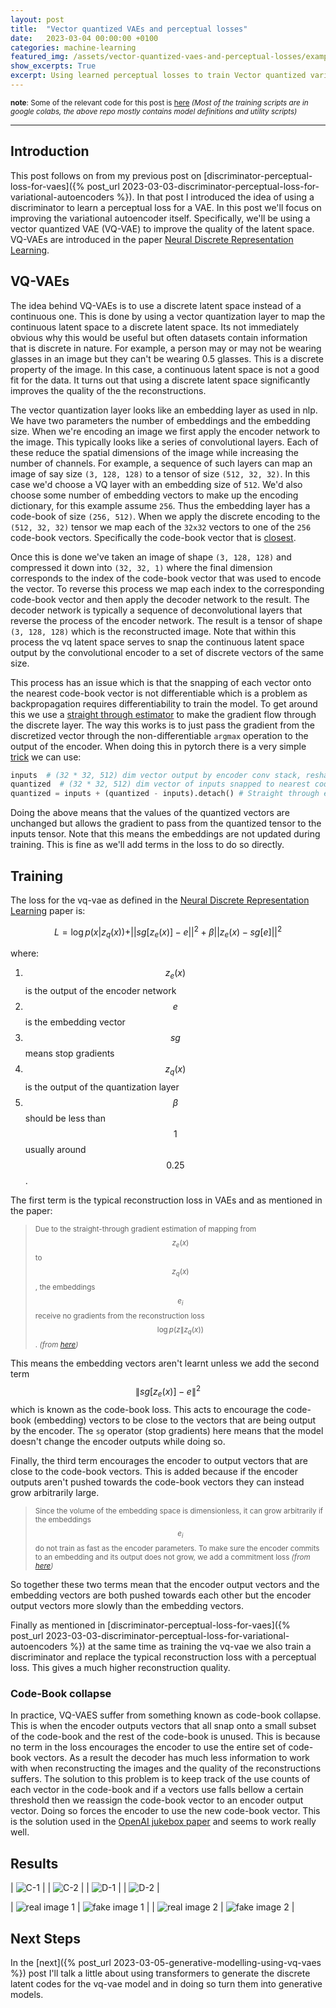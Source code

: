 ```yaml
---
layout: post
title:  "Vector quantized VAEs and perceptual losses"
date:   2023-03-04 00:00:00 +0100
categories: machine-learning
featured_img: /assets/vector-quantized-vaes-and-perceptual-losses/example-1.png
show_excerpts: True
excerpt: Using learned perceptual losses to train Vector quantized variational autoencoders
---
```


<sup>__note__: Some of the relevant code for this post is [here](https://github.com/mauicv/vaegan) *(Most of the training scripts are in google colabs, the above repo mostly contains model definitions and utility scripts)*</sup>

___

## Introduction

This post follows on from my previous post on [discriminator-perceptual-loss-for-vaes]({% post_url 2023-03-03-discriminator-perceptual-loss-for-variational-autoencoders %}). In that post I introduced the idea of using a discriminator to learn a perceptual loss for a VAE. In this post we'll focus on improving the variational autoencoder itself. Specifically, we'll be using a vector quantized VAE (VQ-VAE) to improve the quality of the latent space. VQ-VAEs are introduced in the paper [Neural Discrete Representation Learning](https://arxiv.org/abs/1711.00937).

## VQ-VAEs

The idea behind VQ-VAEs is to use a discrete latent space instead of a continuous one. This is done by using a vector quantization layer to map the continuous latent space to a discrete latent space. Its not immediately obvious why this would be useful but often datasets contain information that is discrete in nature. For example, a person may or may not be wearing glasses in an image but they can't be wearing 0.5 glasses. This is a discrete property of the image. In this case, a continuous latent space is not a good fit for the data. It turns out that using a discrete latent space significantly improves the quality of the the reconstructions.


The vector quantization layer looks like an embedding layer as used in nlp. We have two parameters the number of embeddings and the embedding size. When we're encoding an image we first apply the encoder network to the image. This typically looks like a series of convolutional layers. Each of these reduce the spatial dimensions of the image while increasing the number of channels. For example, a sequence of such layers can map an image of say size `(3, 128, 128)` to a tensor of size `(512, 32, 32)`. In this case we'd choose a VQ layer with an embedding size of `512`. We'd also choose some number of embedding vectors to make up the encoding dictionary, for this example assume `256`. Thus the embedding layer has a code-book of size `(256, 512)`. When we apply the discrete encoding to the `(512, 32, 32)` tensor we map each of the `32x32` vectors to one of the `256` code-book vectors. Specifically the code-book vector that is [closest](https://github.com/mauicv/vaegan/blob/c07da10804fb4b90a099d3c546efbecd93bda1fa/duct/model/latent_spaces/discrete.py#L60).

Once this is done we've taken an image of shape `(3, 128, 128)` and compressed it down into `(32, 32, 1)` where the final dimension corresponds to the index of the code-book vector that was used to encode the vector. To reverse this process we map each index to the corresponding code-book vector and then apply the decoder network to the result. The decoder network is typically a sequence of deconvolutional layers that reverse the process of the encoder network. The result is a tensor of shape `(3, 128, 128)` which is the reconstructed image. Note that within this process the vq latent space serves to snap the continuous latent space output by the convolutional encoder to a set of discrete vectors of the same size.

This process has an issue which is that the snapping of each vector onto the nearest code-book vector is not differentiable which is a problem as backpropagation requires differentiability to train the model. To get around this we use a [straight through estimator](https://hassanaskary.medium.com/intuitive-explanation-of-straight-through-estimators-with-pytorch-implementation-71d99d25d9d0) to make the gradient flow through the discrete layer. The way this works is to just pass the gradient from the discretized vector through the non-differentiable `argmax` operation to the output of the encoder. When doing this in pytorch there is a very simple [trick](https://github.com/mauicv/vaegan/blob/c07da10804fb4b90a099d3c546efbecd93bda1fa/duct/model/latent_spaces/discrete.py#L84) we can use:

```py
inputs  # (32 * 32, 512) dim vector output by encoder conv stack, reshaped and reordered with channel first
quantized  # (32 * 32, 512) dim vector of inputs snapped to nearest code-book vectors
quantized = inputs + (quantized - inputs).detach() # Straight through estimator
```

Doing the above means that the values of the quantized vectors are unchanged but allows the gradient to pass from the quantized tensor to the inputs tensor. Note that this means the embeddings are not updated during training. This is fine as we'll add terms in the loss to do so directly.

## Training

The loss for the vq-vae as defined in the [Neural Discrete Representation Learning](https://arxiv.org/abs/1711.00937) paper is:

$$
L = \log p(x|z_q(x)) + ||sg[z_e(x)] - e||^2 + \beta ||z_e(x) - sg[e]||^2
$$

where:

1. $$z_e(x)$$ is the output of the encoder network
2. $$e$$ is the embedding vector
3. $$sg$$ means stop gradients
4. $$z_q(x)$$ is the output of the quantization layer
5. $$\beta$$ should be less than $$1$$ usually around $$0.25$$. 

The first term is the typical reconstruction loss in VAEs and as mentioned in the paper:

> <sup>Due to the straight-through gradient estimation of mapping from $$z_e(x)$$ to $$z_q(x)$$, the embeddings $$e_i$$ receive no gradients from the reconstruction loss $$\log p(z\|z_q(x))$$. *(from [here](https://arxiv.org/pdf/1711.00937.pdf))*</sup>

This means the embedding vectors aren't learnt unless we add the second term $$\|sg[z_e(x)] - e\|^2$$ which is known as the code-book loss. This acts to encourage the code-book (embedding) vectors to be close to the vectors that are being output by the encoder. The `sg` operator (stop gradients) here means that the model doesn't change the encoder outputs while doing so.

Finally, the third term encourages the encoder to output vectors that are close to the code-book vectors. This is added because if the encoder outputs aren't pushed towards the code-book vectors they can instead grow arbitrarily large.

> <sup>Since the volume of the embedding space is dimensionless, it can grow arbitrarily if the embeddings $$e_i$$ do not train as fast as the encoder parameters. To make sure the encoder commits to an embedding and its output does not grow, we add a commitment loss *(from [here](https://arxiv.org/pdf/1711.00937.pdf))*</sup>

So together these two terms mean that the encoder output vectors and the embedding vectors are both pushed towards each other but the encoder output vectors more slowly than the embedding vectors.

Finally as mentioned in [discriminator-perceptual-loss-for-vaes]({% post_url 2023-03-03-discriminator-perceptual-loss-for-variational-autoencoders %}) at the same time as training the vq-vae we also train a discriminator and replace the typical reconstruction loss with a perceptual loss. This gives a much higher reconstruction quality.

### Code-Book collapse

In practice, VQ-VAES suffer from something known as code-book collapse. This is when the encoder outputs vectors that all snap onto a small subset of the code-book and the rest of the code-book is unused. This is because no term in the loss encourages the encoder to use the entire set of code-book vectors. As a result the decoder has much less information to work with when reconstructing the images and the quality of the reconstructions suffers. The solution to this problem is to keep track of the use counts of each vector in the code-book and if a vectors use falls bellow a certain threshold then we reassign the code-book vector to an encoder output vector. Doing so forces the encoder to use the new code-book vector. This is the solution used in the [OpenAI jukebox paper](https://arxiv.org/pdf/2005.00341.pdf) and seems to work really well.

## Results

| ![C-1](/assets/vector-quantized-vaes-and-perceptual-losses/C-1.png) |
| ![C-2](/assets/vector-quantized-vaes-and-perceptual-losses/C-2.png) |
| ![D-1](/assets/vector-quantized-vaes-and-perceptual-losses/D-1.png) |
| ![D-2](/assets/vector-quantized-vaes-and-perceptual-losses/D-2.png) |

| ![real image 1](/assets/vector-quantized-vaes-and-perceptual-losses/A-real.png) | ![fake image 1](/assets/vector-quantized-vaes-and-perceptual-losses/A-recon.png) |
| ![real image 2](/assets/vector-quantized-vaes-and-perceptual-losses/B-real.png) | ![fake image 2](/assets/vector-quantized-vaes-and-perceptual-losses/B-recon.png) |


## Next Steps

In the [next]({% post_url 2023-03-05-generative-modelling-using-vq-vaes %}) post I'll talk a little about using transformers to generate the discrete latent codes for the vq-vae model and in doing so turn them into generative models.